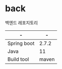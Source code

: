 # back

백엔드 레포지토리

| -           | -                     |
|-------------|-----------------------|
| Spring boot | 2.7.2                 |
| Java        | 11                    |
| Build tool  | maven                 |
